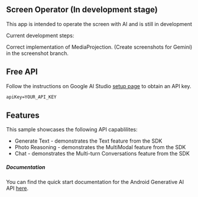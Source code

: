 ## Screen Operator (In development stage)

This app is intended to operate the screen with AI and is still in development

Current development steps:

Correct implementation of MediaProjection. (Create screenshots for Gemini) in the screenshot branch.

## Free API

Follow the instructions on Google AI Studio [setup page](https://makersuite.google.com/app/apikey) to obtain an API key.

```txt
apiKey=YOUR_API_KEY
```
## Features

This sample showcases the following API capablilites:
* Generate Text - demonstrates the Text feature from the SDK
* Photo Reasoning - demonstrates the MultiModal feature from the SDK
* Chat - demonstrates the Multi-turn Conversations feature from the SDK

##### Documentation

You can find the quick start documentation for the Android Generative AI API [here](https://ai.google.dev/tutorials/android_quickstart).

